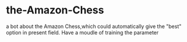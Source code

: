# the-Amazon-Chess
a bot about the Amazon Chess,which could automatically give the "best" option in present field. Have a moudle of training the parameter
